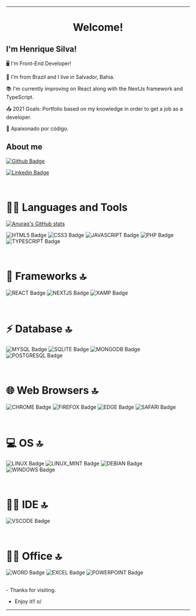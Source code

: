 <hr>
 <h1 align="center" color="red">Welcome!</h1>

 

## I'm Henrique Silva!

 
🖥️ I'm Front-End Developer!

🏡 I'm from Brazil and I live in Salvador, Bahia.

📚 I'm currently improving on React along with the NextJs framework and TypeScript.

📤 2021 Goals: Portfolio based on my knowledge in order to get a job as a developer.

💖 Apaixonado por código.

## About me

[![Github Badge](https://img.shields.io/badge/-Github-000?style=flat-square&logo=Github&logoColor=white&link=LINK_GIT)](https://github.com/HenriqueMVSS)

[![Linkedin Badge](https://img.shields.io/badge/LinkedIn-0077B5?style=flat-square&logo=linkedin&logoColor=white)](https://www.linkedin.com/in/henrique-silva-32b230191/) 

<br/>

# 👨‍💻 Languages and Tools

[![Anurag's GitHub stats](https://github-readme-stats.vercel.app/api?username=HenriqueMVSS&show_icons=true&theme=radical)](https://github.com/HenriqueMVSS/github-readme-stats)


![HTML5 Badge](https://img.shields.io/badge/HTML5-E34F26?style=for-the-badge&logo=html5&logoColor=white)
![CSS3 Badge](https://img.shields.io/badge/CSS3-1572B6?style=for-the-badge&logo=css3&logoColor=white)
![JAVASCRIPT Badge](https://img.shields.io/badge/JavaScript-323330?style=for-the-badge&logo=javascript&logoColor=F7DF1E)
![PHP Badge](https://img.shields.io/badge/PHP-777BB4?style=for-the-badge&logo=php&logoColor=white)
![TYPESCRIPT Badge](https://img.shields.io/badge/TypeScript-007ACC?style=for-the-badge&logo=typescript&logoColor=white)

<br/>

# 🚀 Frameworks 🔝 

![REACT Badge](https://img.shields.io/badge/React-20232A?style=for-the-badge&logo=react&logoColor=61DAFB)
![NEXTJS Badge](https://img.shields.io/badge/nextjs-20232A?style=for-the-badge&logo=react&logoColor=61DAFB)
![XAMP Badge](https://img.shields.io/badge/Xampp-F37623?style=for-the-badge&logo=xampp&logoColor=white)

<br/>

# ⚡ Database 🔝

![MYSQL Badge](https://img.shields.io/badge/MySQL-00000F?style=for-the-badge&logo=mysql&logoColor=white)
![SQLITE Badge](https://img.shields.io/badge/SQLite-07405E?style=for-the-badge&logo=sqlite&logoColor=white)
![MONGODB Badge](https://img.shields.io/badge/MongoDB-4EA94B?style=for-the-badge&logo=mongodb&logoColor=white)
![POSTGRESQL Badge](https://img.shields.io/badge/PostgreSQL-316192?style=for-the-badge&logo=postgresql&logoColor=white)

<br/>

# 🌐 Web Browsers 🔝
![CHROME Badge](https://img.shields.io/badge/Google_chrome-4285F4?style=for-the-badge&logo=Google-chrome&logoColor=white)
![FIREFOX Badge](https://img.shields.io/badge/Firefox_Browser-FF7139?style=for-the-badge&logo=Firefox-Browser&logoColor=white)
![EDGE Badge](https://img.shields.io/badge/Microsoft_Edge-0078D7?style=for-the-badge&logo=Microsoft-edge&logoColor=white)
![SAFARI Badge](https://img.shields.io/badge/Safari-FF1B2D?style=for-the-badge&logo=Safari&logoColor=white)

<br/>

# 💻 OS 🔝

![LINUX Badge](https://img.shields.io/badge/Linux-FCC624?style=for-the-badge&logo=linux&logoColor=black)
![LINUX_MINT Badge](https://img.shields.io/badge/Linux_Mint-87CF3E?style=for-the-badge&logo=linux-mint&logoColor=white)
![DEBIAN Badge](https://img.shields.io/badge/Debian-A81D33?style=for-the-badge&logo=debian&logoColor=white)
![WINDOWS Badge](https://img.shields.io/badge/Windows-0078D6?style=for-the-badge&logo=windows&logoColor=white)

<br/>

# 👨‍💻 IDE 🔝
![VSCODE Badge](https://img.shields.io/badge/Visual_Studio_Code-0078D4?style=for-the-badge&logo=visual%20studio%20code&logoColor=white)


<br/>

# 👨‍💻 Office 🔝

![WORD Badge](https://img.shields.io/badge/Microsoft_Word-2B579A?style=for-the-badge&logo=microsoft-word&logoColor=white)
![EXCEL Badge](https://img.shields.io/badge/Microsoft_Excel-217346?style=for-the-badge&logo=microsoft-excel&logoColor=white)
![POWERPOINT Badge](https://img.shields.io/badge/Microsoft_PowerPoint-B7472A?style=for-the-badge&logo=microsoft-powerpoint&logoColor=white)


<br/>
- Thanks for visiting.

- Enjoy it!! o/

<hr>
